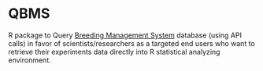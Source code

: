 # QBMS
R package to Query [Breeding Management System](https://bmspro.io/) database (using API calls) in favor of scientists/researchers as a targeted end users who want to retrieve their experiments data directly into R statistical analyzing environment.
